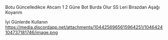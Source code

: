 Botu Güncelledikce Atıcam 1  2 Güne Bot Burda Olur SS Leri Birazdan Aşağı Koyarım 

İyi Günlerde Kullanın
https://media.discordapp.net/attachments/1044256965615964251/1046424104737181746/image.png
